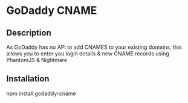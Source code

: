 # GoDaddy CNAME

## Description

As GoDaddy has no API to add CNAMES to your existing domains, this allows you to enter you login details & new CNAME records using PhantomJS & Nightmare 

## Installation

npm install godaddy-cname